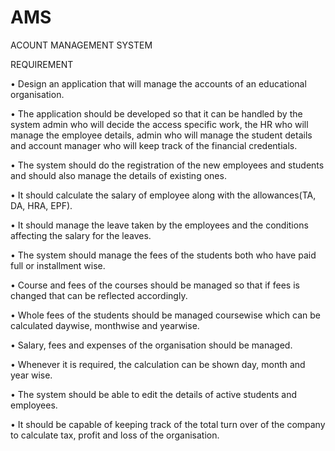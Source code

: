 # AMS
ACOUNT MANAGEMENT SYSTEM

REQUIREMENT

•	Design an application that will manage the  accounts of an educational organisation.

•	The application should be developed so that it can be handled by the system admin who will decide the access specific work, the HR who will manage the employee details, admin who will manage the student details and account manager who will keep track of the financial credentials.

•	The system should do the registration of the new employees and students and should also manage the details of existing ones.

•	It should calculate the salary of employee along with the allowances(TA, DA, HRA, EPF).

•	It should manage the leave taken by the employees and the conditions affecting the salary for the leaves.

•	The system should manage the fees of the students both who have paid full or installment wise.

•	Course and fees of the courses should be managed so that if fees is changed that can be reflected accordingly.

•	Whole fees of the students should be managed coursewise which can be calculated daywise, monthwise and yearwise.

•	Salary, fees and expenses of the organisation should be managed.

•	Whenever it is required, the calculation can be shown day, month and year wise.

•	The system should be able to edit the details of active students and employees.

•	It should be capable of keeping track of the total turn over of the company to calculate tax, profit and loss of the organisation.

